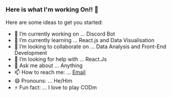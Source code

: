 ### Here is what I'm working On!! 👋


Here are some ideas to get you started:

- 🔭 I’m currently working on ... Discord Bot
- 🌱 I’m currently learning ... React.js and Data Visualisation
- 👯 I’m looking to collaborate on ... Data Analysis and Front-End Development
- 🤔 I’m looking for help with ... React.Js
- 💬 Ask me about ... Anything
- 📫 How to reach me: ... [Email](nandip500@gmail.com)
- 😄 Pronouns: ... He/Him
- ⚡ Fun fact: ... I love to play CODm
